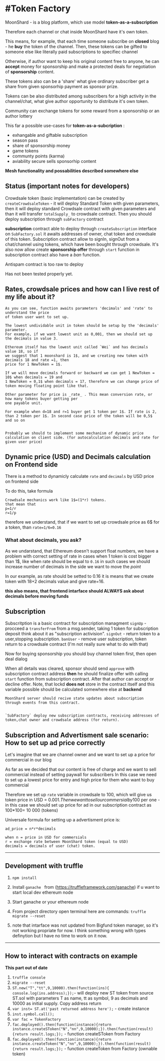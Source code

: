 
#**Token Factory**
=====================

MoonShard - is a blog platform, which use model __token-as-a-subscription__


Therefore each channel or chat inside MoonShard have it's own token.

This means, for example, that each time someone subscribe on __closed__ blog -
he **buy** the token of the channel. Then, these tokens can be gifted to someone else like literally paid subscriptions to specifiec channel

Otherwise, if author want to keep his original content free to anyone, he can **accept** money for sponsorship and make a protected deals for  negotiation of **sponsorship** content.

These tokens also can be a 'share' what give ordinary subscriber get a share from given sponsorhip payment as sponsor prize.

Tokens can be also distributed among subscribers for a high activity in the channel/chat, what give author opportunity to distribute it's own token.

Community can exchange tokens for some reward from a sponsorship or an author lottery

This far a possible use-cases for __token-as-a-subcription__ :
- exhangable and giftable  subscription
- season pass
- share of sponsorship money
- game tokens
- communty points (karma)
- aviability secure sells sponsorhip content

**Mesh functionality and possabilities described somewhere else**

## Status (important notes for developers)

Crowdsale token (basic implementation) can be created by  `createCrowdsaleToken` - it will deploy Standard Token with given parameters, then it will deploy standard Crowdsale contract with given parameters
and than it will transfer `totalSupply_` to crowdsale contract.
Then you should deploy subscription through `subFactory` contract

**subscription** contract able to deploy through `createSubscription` interface on `SubFactory.sol`
it awaits addresses of owner, chat token and crowdsale of this token.
Subscription contract allow to signIn, signOut from a chat/channel using tokens, which have been bought through crowdsale.
It's also now allow create **sponsorship offer** through `start` function in subscription contract
also have a _ban_ function.

Antispam contract is too raw to deploy

Has not been tested properly yet.



## Rates, crowdsale prices and how can I live rest of my life about it?


	As you can see, function awaits parameters 'decimals' and 'rate' to understand the price
	of token user want to set up.

	The lowest undividable unit in token should be setup by the 'decimals' parameter.
	For example, if we want lowest unit as 0,001, then we should set up the decimals in value 3.

	Ethereum itself has the lowest unit called `Wei` and has decimals value 18, so if
	we suggest that 1 moonshard is 1$, and we creating new token with decimals 18 and rate =1, then
	price for 1 NewToken = 1$.

	If we will move decimals forward or backward we can get 1 NewToken = 10$ when decimals = 19 and
	1 NewToken = 0,1$ when decimals = 17, therefore we can change price of token moving floating point like that.

	Other parameter for price is _rate_ . This mean conversion rate, or how many tokens buyer getting per
	one payable unit.

	For example when d=18 and r=1 buyer get 1 token per 1$. If rate is 2, than 2 token per 1$. In second case price of the token will be 0,5$ and so on


	Probably we should to implement some mechanism of dynamic price calculation on client side. (for autocalculation decimals and rate for given user price)

## Dynamic price (USD) and Decimals calculation on Frontend side
There is a method to dynamicly calculate `rate` and `decimals` by USD price on frontend side

To do this, take formula
```
Crowdsale mechanics work like 1$=(1*r) tokens.
that mean that
p=1/r
r=1/p
```
therefore we understand, that if we want to set up crowdsale price as 6$ for a token, than `rate=1/6=0.16`
### What about decimals, you ask?
As we undarstand, that Ethereum doesn't support float numbers, we have a problem with correct setting of rate in cases when 1 token is cost bigger than 1$, like when rate should be equal to `0.16`
in such cases we should increase number of decimals in the side we want to move the _point_

In our example, as rate should be setted to 0.16 it is means that we create token with 18+2 decimals value and give rate=16.

**this also means, that frontend intarface should ALWAYS ask about decimals before moving funds**

## Subscription

Subscritption is a basic contract for subscription managment
`signUp` - procceed a `transferFrom` from a msg.sender, taking 1 token for subscription deposit
think about it as "subscription activision".
`signOut` - return token to a user,stopping subscription.
`banUser` - remove user subscription, token return to a crowdsale contract (I'm not really sure what to do with that)

Now for buying sponsorship you should buy channel token first, then open deal dialog

When all details was cleared, sponsor should send `approve` with subscription contract address __then__ he should finalize offer with calling `start` function from subscription contract.
After that author can accept or decline offer.
Note, that lockd  **does not** store in the contract itself and this variable possible should be calculated somewhere else at **backend**

	MoonShard server should recive state updates about subscription through events from this contract.


	`SubFactory` deploy new subscription contracts, receiving addresses of token,chat owner and crowdsale address (for return).

## Subscription and Advertisment sale scenario: How to set up ad price correctly
Let's imagine that we are channel owner and we want to set up a price for commercial in our blog

As far as we decided that our content is free of charge and we want to sell commercial instead of setting paywall for subscribers
In this case we need to set up a lowest price for entry and high price for them who want to buy commercial

Therefore we set up `rate` variable in crowdsale to 100, which will give us token price in USD = 0.001$.
Then we want to sell our commersial by 100$ per one - in this case we should set up price for ad in our subscription contract as
100*100= 10 000 (tokens)

Universale formula for setting up a advertisment price is:

	ad_price = n*r*decimals

	when n = price in USD for commersials
	r = exchange rate between MoonShard token (equal to USD)
	decimals = decimals of user (chat) token.



***
Development with truffle
-----------------------------------
1. ```npm install```
2. Install ```ganache ``` from (https://truffleframework.com/ganache) if u want to start local dev ethereum node
3. Start ganache or your ethereum node
4. From project directory open terminal here are commands:
			`truffle migrate --reset`

5. note that intarface was not updated from Bigfund token manager, so it's not working propriate for now. I think something wrong with types definytion but I have no time to work on it now.

***
## How to interact with contracts on example
**This part out of date**

1. ``` truffle console ```
2. ``` migrate --reset ```
3. `ST.new("T","tt",9,10000).then(function(ins){ console.log(ins.address);});`- will deploy new ST token from source ST.sol with parameters T as name, tt as symbol, 9 as decimals and 10000 as initial supply.  Copy address return
4. ` var inst= ST.at('past returned address here'); ` - create instance
5.  `inst.symbol.call();`
6. ` var fac = TokenFactory `
7. `fac.deployed().then(function(instance){return instance.createSToken("N","nn",9,10000);}).then(function(result){return result.logs;});` - function createSToken from Factory
8. `fac.deployed().then(function(instance){return instance.createToken("N","nn",9,10000);}).then(function(result){return result.logs;});` - function createToken from Factory (ownable token)
